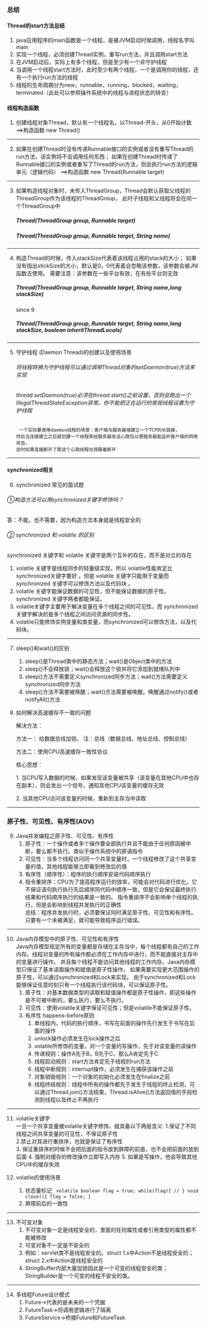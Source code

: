 ### 总结

#### Thread的start方法总结

1. java应用程序的main函数是一个线程，是被JVM启动时侯调用，线程名字叫main
2. 实现一个线程，必须创建Thread实例，重写run方法，并且调用start方法
3. 在JVM启动后，实际上有多个线程，但是至少有一个非守护线程
4. 当调用一个线程start方法时，此时至少有两个线程，一个是调用你的线程，还有一个执行run方法的线程
5. 线程的生命周期分为new，runnable，running，blocked，waiting，terminated（此处可以参照操作系统中的线程与进程状态的转变）

#### 线程构造函数

1. 创建线程对象Thread，默认有一个线程名，以Thread-开头，从0开始计数 ==>构造函数 new Thread()

---

2. 如果在创建Thread时没有传递Runnable接口的实例或者没有重写Thread的run方法，该实例将不会调用任何东西；
   如果在创建Thread时传递了Runnable接口的实例或者重写了Thread的run方法，则会执行run方法的逻辑单元（逻辑代码） ==>构造函数 new Thread(Runnable
   target)

---

3. 如果构造线程对象时，未传入ThreadGroup，Thread会默认获取父线程的ThreadGroup作为该线程的ThreadGroup， 此时子线程和父线程将会在同一个ThreadGroup中
   ##### Thread(ThreadGroup group, Runnable target)
   ##### Thread(ThreadGroup group, Runnable target, String name)

---

4. 构造Thread的时候，传入stackSize代表着该线程占用的stack的大小； 如果没有指出stickSize的大小，默认是0，0代表着会忽略该参数，该参数会被JNI函数去使用。
   需要注意：该参数在一些平台有效，在有些平台则无效
   ##### Thread(ThreadGroup group, Runnable target, String name,long stackSize)
   since 9
   ##### Thread(ThreadGroup group, Runnable target, String name,long stackSize, boolean inheritThreadLocals)

---

5. 守护线程 (Daemon Thread)的创建以及使用场景
   ###### 将线程转换为守护线程可以通过调用Thread对象的setDaemon(true)方法来实现
   ###### thread.setDaemon(true)必须在thread.start()之前设置，否则会跑出一个IllegalThreadStateException异常。你不能把正在运行的常规线程设置为守护线程
        一个实际要使用daemon线程的场景：客户端与服务器端建立一个TCP的长链接，
       然后当连接建立之后就创建一个线程来给服务器发送心跳包以便服务器能监听客户端的网络状态，
       这时如果连接断开了那这个心跳线程也得跟着断开

---

#### synchronized相关

6. synchronized 常见的面试题

###### ①构造方法可以用synchronized关键字修饰吗？

答：不能，也不需要，因为构造方法本身就是线程安全的

###### ② synchronized 和 volatile 的区别

synchronized 关键字和 volatile 关键字是两个互补的存在，而不是对立的存在

1. volatile 关键字是线程同步的轻量级实现，所以 volatile性能肯定比synchronized关键字要好 。但是 volatile 关键字只能用于变量而 synchronized
   关键字可以修饰方法以及代码块 。
2. volatile 关键字能保证数据的可见性，但不能保证数据的原子性。synchronized 关键字两者都能保证。
3. volatile关键字主要用于解决变量在多个线程之间的可见性，而 synchronized 关键字解决的是多个线程之间访问资源的同步性。
4. volatile只能修饰实例变量和类变量，而synchronized可以修饰方法，以及代码块。

---

7. sleep()和wait()的区别
    1. sleep()是Thread类中的静态方法；wait()是Object类中的方法
    2. sleep()不会释放锁；wait()会释放这个锁并将它添加到就绪队列中
    3. sleep()方法不需要定义synchronized同步方法；wait()方法需要定义synchronized同步方法
    4. sleep()方法不需要被唤醒；wait()方法需要被唤醒。唤醒通过notify()或者notifyAll()方法


8. 如何解决高速缓存不一致的问题

   <p>解决方法：</p>
   <p>方法一： 给数据总线加锁。 注：总线（数据总线、地址总线、控制总线）</p>
   <div>
   方法二：使用CPU高速缓存一致性协议
   <p>
   核心思想：
   </p>
   <p>
   1. 当CPU写入数据的时候，如果发现该变量被共享（该变量在其他CPU中也存在副本），则会发出一个信号，通知其他CPU该变量的缓存无效
   </p>
   <p>
   2. 当其他CPU访问该变量的时候，重新到主存当中读取
   </p>
   </div>

--- 

### 原子性、可见性、有序性(AOV)

9. Java并发编程之原子性、可见性、有序性
    1. 原子性：一个操作或者多个操作要全部执行并且不能由于任何原因被中断，要么都不执行。类似于操作系统中的原语指令
    2. 可见性：当多个线程访问同一个共享变量时，一个线程修改了这个共享变量的值，其他线程能够立即看到修改后的值
    3. 有序性（顺序性）：程序的执行顺序安装代码顺序执行
    4. 指令重排序：CPU为了提高程序运行的效率，可能会对代码进行优化，它不保证语句执行执行先后顺序同代码中顺序一致，但是它会保证最终执行结果和代码顺序执行的结果是一致的。
       指令重排序不会影响单个线程的执行，但是会影响到线程并发执行的正确性
       <br/>
       总结：程序并发执行时，必须要保证同时满足原子性、可见性和有序性。只要有一个未被满足，就可能导致程序运行错误。

---   

10. Java内存模型中的原子性、可见性和有序性
    <br/>
    Java内存模型规定所有的变量都是存储在主存当中，每个线程都有自己的工作内存。线程对变量的所有操作都必须在工作内存中进行，而不能直接对主存中的变量进行操作。
    并且每个线程不能访问其他线程的工作内存。Java内存模型只保证了基本读取操作和赋值是原子性操作， 如果需要实现更大范围操作的原子性，可以通过synchronized和Lock来实现。
    由于synchronized和Lock能够保证任意时刻只有一个线程执行该代码块，可以保证原子性。
    <br/>
    1. 原子性：对基本数据类型的读取和赋值操作都是原子性操作，即这些操作是不可被中断的，要么执行，要么不执行。
    2. 可见性：使用volatile关键字保证可见性；但是volatile不能保证原子性。
    3. 有序性 happens-before原则
        1. 单线程内，代码的执行顺序，书写在前面的操作先行发生于书写在后面的操作
        2. unlock操作必须发生在lock操作之后
        3. volatile所修饰的变量，对一个变量的写操作，先于对该变量的读操作
        4. 传递规则：操作A先于B，B先于C，那么A肯定先于C
        5. 线程启动规则：start方法肯定先于线程的run方法
        6. 线程中断规则：interrupt操作，必须发生在捕获该操作之前
        7. 对象销毁规则：一个对象的初始化必须发生在finalize之前
        8. 线程终结规则：线程中所有的操作都先于发生于线程的终止检测，可以通过Thread.join()方法结束，Thread.isAlive()方法返回值的手段检测到线程以及终止不再执行

---

11. volatile关键字
    <br/>
    一旦一个共享变量被volatile关键字修饰，就具备以下两层含义:
    1.保证了不同线程之间共享变量的可见性，不保证原子性
    <br/>
    2.禁止对其进行重排序，也就是保证了有序性
    <br/>
    3. 保证重排序的时候不会把后面的指令放到屏障的前面，也不会把前面的放到后面
    4. 强制对缓存的修改操作立即写入内存
    5. 如果是写操作，他会导致其他CPU中的缓存失效

12. volatile的使用场景
    1. 状态量标记
       ` volatile boolean flag = true; while(flag){ // } void close(){ flag = false; }`
    2. 屏障前后的一致性

---

13. 不可变对象
    1. 不可变对象一定是线程安全的，里面的任何属性或者引用类型的属性都不能被修改
       <br/>
    2. 可变对象不一定是不安全的
       <br/>
    3. 例如：servlet类不是线程安全的。struct 1.x中Action不是线程安全的；struct 2.x中Action是线程安全的
    4. StringBuffer内部大量加锁因此是一个可变的线程安全的类；StringBuilder是一个可变的线程不安全的类。

---

14. 多线程Future设计模式
    1. Future->代表的是未来的一个凭据
    2. FutureTask->将调用逻辑进行了隔离
    3. FutureService->桥接Future和FutureTask
    
